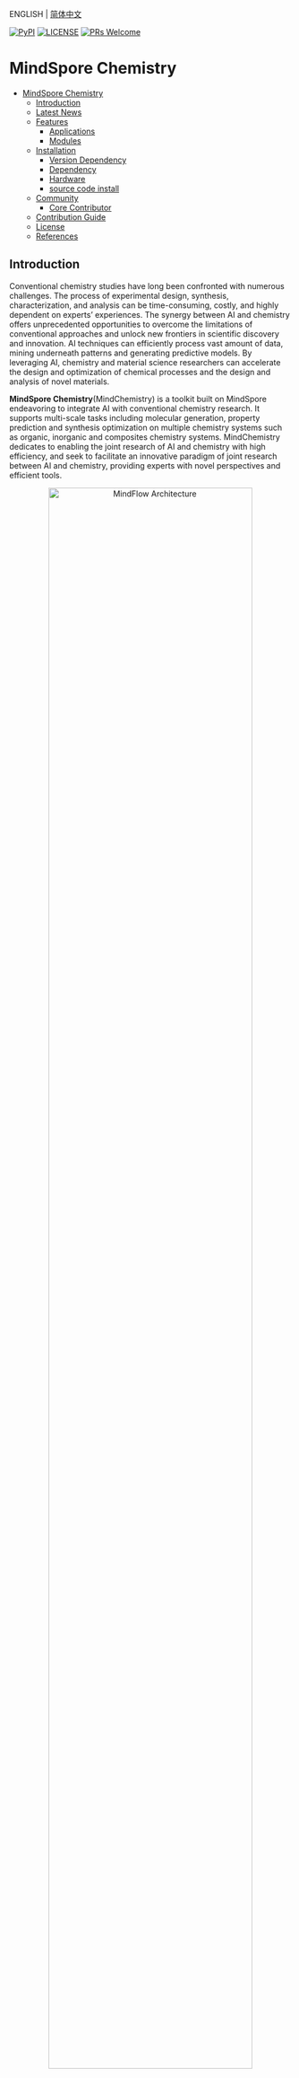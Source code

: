  ENGLISH | [简体中文](README_CN.md)

[![PyPI](https://badge.fury.io/py/mindspore.svg)](https://badge.fury.io/py/mindspore)
[![LICENSE](https://img.shields.io/github/license/mindspore-ai/mindspore.svg?style=flat-square)](https://github.com/mindspore-ai/mindspore/blob/master/LICENSE)
[![PRs Welcome](https://img.shields.io/badge/PRs-welcome-brightgreen.svg?style=flat-square)](https://gitee.com/mindspore/mindscience/pulls)

# MindSpore Chemistry

- [MindSpore Chemistry](#mindspore-chemistry)
    - [Introduction](#introduction)
    - [Latest News](#latest-news)
    - [Features](#features)
        - [Applications](#applications)
        - [Modules](#modules)
    - [Installation](#installation)
        - [Version Dependency](#version-dependency)
        - [Dependency](#dependency)
        - [Hardware](#hardware)
        - [source code install](#source-code-install)
    - [Community](#community)
        - [Core Contributor](#core-contributor)
    - [Contribution Guide](#contribution-guide)
    - [License](#license)
    - [References](#references)

## Introduction

Conventional chemistry studies have long been confronted with numerous challenges. The process of experimental design, synthesis, characterization, and analysis can be time-consuming, costly, and highly dependent on experts’ experiences.
The synergy between AI and chemistry offers unprecedented opportunities to overcome the limitations of conventional approaches and unlock new frontiers in scientific discovery and innovation. AI techniques can efficiently process vast amount of data, mining underneath patterns and generating predictive models. By leveraging AI, chemistry and material science researchers can accelerate the design and optimization of chemical processes and the design and analysis of novel materials.

**MindSpore Chemistry**(MindChemistry) is a toolkit built on MindSpore endeavoring to integrate AI with conventional chemistry research. It supports multi-scale tasks including molecular generation, property prediction and synthesis optimization on multiple chemistry systems such as organic, inorganic and composites chemistry systems. MindChemistry dedicates to enabling the joint research of AI and chemistry with high efficiency, and seek to facilitate an innovative paradigm of joint research between AI and chemistry, providing experts with novel perspectives and efficient tools.

<div align=center><img src="./docs/mindchemistry_arch.png" alt="MindFlow Architecture" width="85%"/></div>

## Latest News

- 🔥`2024.04.30` MindChemistry 0.1.0 is released.

## Features

### Applications

- Material Generation
    - **Scenario**：Inorganic chemistry
    - **Dataset**：High-entropy alloy dataset. The high-entropy alloy dataset includes the chemical composition of known high-entropy alloys and thermodynamic properties of the alloys. It provides chemical composition information such as the metal element types and corresponding percentages as well as thermodynamic properties such as magnetostrictive effects and Curie temperatures.
    - **Task**：High-entropy alloy composition design. We integrate Machine learning-enabled high-entropy alloy discovery[1] approach for designing novel high-entropy alloys with low thermal expansion coefficients(TEC) in active learning fashion. In the active learning circle, candidates of high-enropy alloys are firstly generated based on the AI model and the candidate components are filtered based on the prediction model and the predicted thermal expansion coefficient calculated by the thermodynamics. Finally, the researchers need to determine the final high-entropy alloy components based on experimental verification.

<div align=center><img src="./docs/high-alloy.png" alt="high-alloy" width="75%"/></div>

- **Property Prediction**：
    - **Scenario**：Organic chemistry
    - **Dataset**: Revised Molecular Dynamics 17(rMD17). rMD17 dataset includes molecular dynamics simulations of multiple organic chemical moleculars. It provides chemical desciptive information such as the atomic numbers and positions as well as molecular property information such as energies and forces.
    - **Task**：Molecular energy prediction. We integrate the NequIP model [2] and Allegro model [3], according to the position of each atom in the molecular system and structure description of the atomic number information construction diagram, and calculate the energy of the molecular system based on the equivariant calculation and graph neural network.

<div align=center><img src="./docs/nequip.png" alt="nequip" width="75%"/></div>

- **Electronic Structure Prediction**：
    - **Scenario**: Materials
    - **Dataset**: Bilayer graphene dataset. The dataset contains descriptive information such as atomic positions and atomic numbers, as well as property information such as Hamiltonian.
    - **Task**: Density Functional Theory Hamiltonian Prediction. We integrate the DeephE3nn model, an equivariant neural network based on E3, to predict a Hamiltonian by using the structure of atoms.

- **Prediction of crystalline material properties**:
    - **Scenario**: Materials
    - **Dataset**: JARVIS-DFT 3D dataset. The dataset contains descriptive information such as atomic position and atomic number of crystal materials, as well as property information such as energy and force field.
    - **Task**: Prediction of crystalline material properties. We integrate the Matformer model based on graph neural networks and Transformer architectures, for predicting various properties of crystalline materials.

### Modules

- **Equivariant Computing**
    - **Introduction**：Symmetry is an essential property in science domain. Equivarient neural network adopts intuitive representation as input and computing equivariently with respect to spatial rotation,shift and inversion. Adopting equivariant neural network for modeling scientific scenarios results in higher representation effectiveness for data and high efficiency for model training.
    - **Functions**：E(3) computing modules integrates basic modules such as Irreps, Spherical Harmonics and Tensor Products. Based on the basic modules, equivariant neural network layers such as equivariant Activation, Linear and Convolution layers are provided for constructing user customed equivariant neural networks.

<div align=center><img src="./docs/e3.png" alt="Equivariant(3) Computing Modules" width="75%"/></div>

## Installation

### Version Dependency

Because MindChemistry is dependent on MindSpore, please click [MindSpore Download Page](https://www.mindspore.cn/versions) according to the corresponding relationship indicated in the following table. Download and install the corresponding whl package.

| MindChemistry | Branch  |  MindSpore  | Python |
|:--------      | :------ | :--------   | :------|
| master        | master  |      \      | >=3.8  |
| 0.1.0         | r0.6    |   >=2.2.12  | >=3.8  |

### Dependency

```bash
pip install -r requirements.txt
```

### Hardware

| Hardware      | OS              | Status |
|:--------------| :-------------- | :--- |
| Ascend 910    | Ubuntu-x86      | ✔️ |
|               | Ubuntu-aarch64  | ✔️ |
|               | EulerOS-aarch64 | ✔️ |
|               | CentOS-x86      | ✔️ |
|               | CentOS-aarch64  | ✔️ |
| GPU CUDA 11.1 | Ubuntu-x86      | ✔️ |

### source code install

- **Download source code from Gitee**

  ```bash
  git clone https://gitee.com/mindspore/mindscience.git
  cd {PATH}/mindscience/MindChemistry
  ```

- **Ascend backend**

  ```bash
  bash build.sh -e ascend -j8
  ```

- **GPU backend**

  ```bash
  export CUDA_PATH={your_cuda_path}
  bash build.sh -e gpu -j8
  ```

- **Install whl package**

  ```bash
  cd {PATH}/mindscience/MindChemistry/output
  pip install mindchemistry_*.whl
  ```

## Community

### Core Contributor

Thanks goes to these wonderful people 🧑‍🤝‍🧑:

yufan, wangzidong, liuhongsheng, gongyue, gengchenhua, linghejing, yanchaojie

## Contribution Guide

- Please click here to see how to contribute your code:[Contribution Guide](https://gitee.com/mindspore/mindscience/blob/master/CONTRIBUTION.md)

## License

[Apache License 2.0](http://www.apache.org/licenses/LICENSE-2.0)

## References

[1] Rao Z, Tung P Y, Xie R, et al. Machine learning-enabled high-entropy alloy discovery[J]. Science, 2022, 378(6615): 78-85.

[2] Batzner S, Musaelian A, Sun L, et al. E(3)-equivariant graph neural networks for data-efficient and accurate interatomic potentials[J]. Nature communications, 2022, 13(1): 2453.

[3] Musaelian A, Batzner S, Johansson A, et al. Learning local equivariant representations for large-scale atomistic dynamics[J]. Nature communications, 2023, 14(1): 579.

